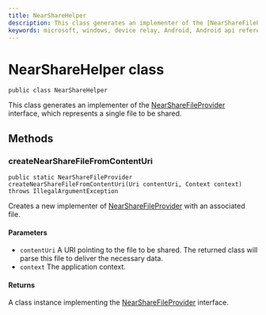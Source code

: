 ```yaml
---
title: NearShareHelper 
description: This class generates an implementer of the [NearShareFileProvider](NearShareFileProvider.md) interface, which represents a single file to be shared.
keywords: microsoft, windows, device relay, Android, Android api reference
---
```

# NearShareHelper class

```
public class NearShareHelper
```

This class generates an implementer of the [NearShareFileProvider](NearShareFileProvider.md) interface, which represents a single file to be shared.

## Methods

### createNearShareFileFromContentUri
`public static NearShareFileProvider createNearShareFileFromContentUri(Uri contentUri, Context context) throws IllegalArgumentException`

Creates a new implementer of [NearShareFileProvider](NearShareFileProvider.md) with an associated file.

#### Parameters
* `contentUri` A URI pointing to the file to be shared. The returned class will parse this file to deliver the necessary data.
* `context` The application context.

#### Returns
A class instance implementing the [NearShareFileProvider](NearShareFileProvider.md) interface.